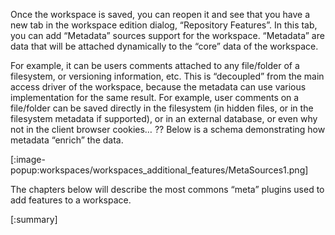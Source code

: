 Once the workspace is saved, you can reopen it and see that you have a new tab in the workspace edition dialog, “Repository Features”. In this tab, you can add “Metadata” sources support for the workspace. “Metadata” are data that will be attached dynamically to the “core” data of the workspace.

For example, it can be users comments attached to any file/folder of a filesystem, or versioning information, etc. This is “decoupled” from the main access driver of the workspace, because the metadata can use various implementation for the same result. For example, user comments on a file/folder can be saved directly in the filesystem (in hidden files, or in the filesystem metadata if supported), or in an external database, or even why not in the client browser cookies… ?? Below is a schema demonstrating how metadata “enrich” the data.

 [:image-popup:workspaces/workspaces_additional_features/MetaSources1.png]

The chapters below will describe the most commons “meta” plugins used to add features to a workspace.

[:summary]
